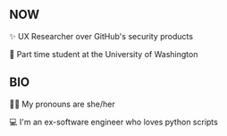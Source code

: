 ## NOW

✨ UX Researcher over GitHub's security products

🌱 Part time student at the University of Washington

## BIO

👩‍🦱 My pronouns are she/her

💻 I'm an ex-software engineer who loves python scripts
